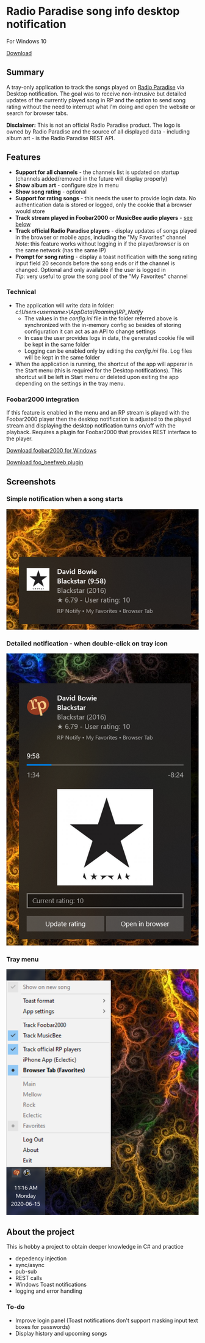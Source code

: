 # Radio Paradise song info desktop notification

For Windows 10

[Download](https://github.com/gvajda/radio-paradise-song-notification/releases/latest/download/RP_Notify.exe)

## Summary

A tray-only application to track the songs played on [Radio Paradise](https://radioparadise.com/) via Desktop notification.
The goal was to receive non-intrusive but detailed updates of the currently played song in RP and the option to send song rating without the need to interrupt what I'm doing and open the website or search for browser tabs.

**Disclaimer:** This is not an official Radio Paradise product. The logo is owned by Radio Paradise and the source of all displayed data - including album art - is the Radio Paradise REST API.

## Features

- **Support for all channels** - the channels list is updated on startup (channels added/removed in the future will display properly)
- **Show album art** - configure size in menu
- **Show song rating** - optional
- **Support for rating songs** - this needs the user to provide login data. No authentication data is stored or logged, only the cookie that a browser would store
- **Track stream played in Foobar2000 or MusicBee audio players** - [see below](#audio-player-integration)
- **Track official Radio Paradise players** - display updates of songs played in the browser or mobile apps, including the "My Favorites" channel\
*Note*: this feature works without logging in if the player/browser is on the same network (has the same IP)
- **Prompt for song rating** - display a toast notification with the song rating input field 20 seconds before the song ends or if the channel is changed. Optional and only available if the user is logged in\
*Tip*: very useful to grow the song pool of the "My Favorites" channel

### Technical

- The application will write data in folder:
 *c:\Users\<username>\AppData\Roaming\RP_Notify*
    - The values in the *config.ini* file in the folder referred above is synchronized with the in-memory config so besides of storing configuration it can act as an API to change settings
    - In case the user provides logs in data, the generated cookie file will be kept in the same folder
    - Logging can be enabled only by editing the *config.ini* file. Log files will be kept in the same folder
- When the application is running, the shortcut of the app will apperar in the Start menu (this is required for the Desktop notifications). This shortcut will be left in Start menu or deleted upon exiting the app depending on the settings in the tray menu.

### Foobar2000 integration

If this feature is enabled in the menu and an RP stream is played with the Foobar2000 player then the desktop notification is adjusted to the played stream and displaying the desktop notification turns on/off with the playback. Requires a plugin for Foobar2000 that provides REST interface to the player.

[Download foobar2000 for Windows](https://www.foobar2000.org/download)

[Download foo_beefweb plugin](https://www.foobar2000.org/components/view/foo_beefweb)

## Screenshots

### Simple notification when a song starts

![notification-simple](.screenshots/notification-simple.png)

### Detailed notification - when double-click on tray icon

![notification-detailed](.screenshots/notification-detailed.png)

### Tray menu

![tray-menu](.screenshots/tray-menu.png)

## About the project

This is hobby a project to obtain deeper knowledge in C# and practice 

- depedency injection
- sync/async
- pub-sub
- REST calls
- Windows Toast notifications
- logging and error handling

### To-do

- Improve login panel (Toast notifications don't support masking input text boxes for passwords)
- Display history and upcoming songs
